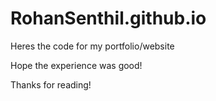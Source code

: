 # RohanSenthil.github.io

Heres the code for my portfolio/website

Hope the experience was good!

Thanks for reading!
